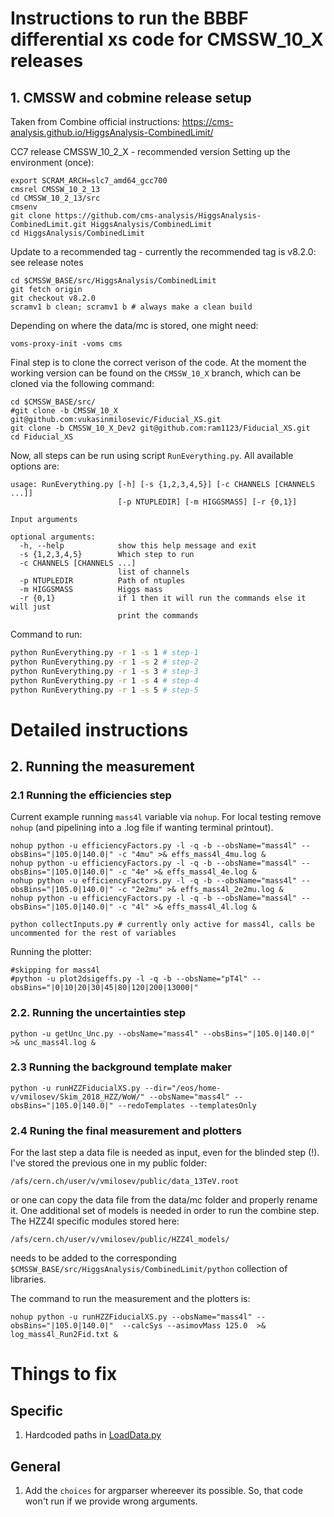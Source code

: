 # Instructions to run the BBBF differential xs code for CMSSW_10_X releases

## 1. CMSSW and cobmine release setup

Taken from Combine official instructions: https://cms-analysis.github.io/HiggsAnalysis-CombinedLimit/

CC7 release CMSSW_10_2_X - recommended version
Setting up the environment (once):

```
export SCRAM_ARCH=slc7_amd64_gcc700
cmsrel CMSSW_10_2_13
cd CMSSW_10_2_13/src
cmsenv
git clone https://github.com/cms-analysis/HiggsAnalysis-CombinedLimit.git HiggsAnalysis/CombinedLimit
cd HiggsAnalysis/CombinedLimit
```

Update to a recommended tag - currently the recommended tag is v8.2.0: see release notes

```
cd $CMSSW_BASE/src/HiggsAnalysis/CombinedLimit
git fetch origin
git checkout v8.2.0
scramv1 b clean; scramv1 b # always make a clean build
```
Depending on where the data/mc is stored, one might need:

```
voms-proxy-init -voms cms
```
Final step is to clone the correct verison of the code. At the moment the working version can be found on the ```CMSSW_10_X``` branch, which can be cloned via the following command:
```
cd $CMSSW_BASE/src/
#git clone -b CMSSW_10_X git@github.com:vukasinmilosevic/Fiducial_XS.git
git clone -b CMSSW_10_X_Dev2 git@github.com:ram1123/Fiducial_XS.git
cd Fiducial_XS
```

Now, all steps can be run using script `RunEverything.py`. All available options are:

```
usage: RunEverything.py [-h] [-s {1,2,3,4,5}] [-c CHANNELS [CHANNELS ...]]
                        [-p NTUPLEDIR] [-m HIGGSMASS] [-r {0,1}]

Input arguments

optional arguments:
  -h, --help            show this help message and exit
  -s {1,2,3,4,5}        Which step to run
  -c CHANNELS [CHANNELS ...]
                        list of channels
  -p NTUPLEDIR          Path of ntuples
  -m HIGGSMASS          Higgs mass
  -r {0,1}              if 1 then it will run the commands else it will just
                        print the commands
```

Command to run:

```bash
python RunEverything.py -r 1 -s 1 # step-1
python RunEverything.py -r 1 -s 2 # step-2
python RunEverything.py -r 1 -s 3 # step-3
python RunEverything.py -r 1 -s 4 # step-4
python RunEverything.py -r 1 -s 5 # step-5
```

# Detailed instructions

## 2. Running the measurement

### 2.1 Running the efficiencies step

Current example running ```mass4l``` variable via ```nohup```. For local testing remove ```nohup``` (and pipelining into a .log file if wanting terminal printout).

```
nohup python -u efficiencyFactors.py -l -q -b --obsName="mass4l" --obsBins="|105.0|140.0|" -c "4mu" >& effs_mass4l_4mu.log &
nohup python -u efficiencyFactors.py -l -q -b --obsName="mass4l" --obsBins="|105.0|140.0|" -c "4e" >& effs_mass4l_4e.log &
nohup python -u efficiencyFactors.py -l -q -b --obsName="mass4l" --obsBins="|105.0|140.0|" -c "2e2mu" >& effs_mass4l_2e2mu.log &
nohup python -u efficiencyFactors.py -l -q -b --obsName="mass4l" --obsBins="|105.0|140.0|" -c "4l" >& effs_mass4l_4l.log &

python collectInputs.py # currently only active for mass4l, calls be uncommented for the rest of variables
```

Running the plotter:

```
#skipping for mass4l
#python -u plot2dsigeffs.py -l -q -b --obsName="pT4l" --obsBins="|0|10|20|30|45|80|120|200|13000|"
```

### 2.2. Running the uncertainties step

```
python -u getUnc_Unc.py --obsName="mass4l" --obsBins="|105.0|140.0|" >& unc_mass4l.log &
```

### 2.3 Running the background template maker

```
python -u runHZZFiducialXS.py --dir="/eos/home-v/vmilosev/Skim_2018_HZZ/WoW/" --obsName="mass4l" --obsBins="|105.0|140.0|" --redoTemplates --templatesOnly
```

### 2.4 Runing the final measurement and plotters

For the last step a data file is needed as input, even for the blinded step (!). I've stored the previous one in my public folder:
```
/afs/cern.ch/user/v/vmilosev/public/data_13TeV.root
```
or one can copy the data file from the data/mc folder and properly rename it. One additional set of models is needed in order to run the combine step. The HZZ4l specific modules stored here:
```
/afs/cern.ch/user/v/vmilosev/public/HZZ4l_models/
```
needs to be added to the corresponding ```$CMSSW_BASE/src/HiggsAnalysis/CombinedLimit/python``` collection of libraries.

The command to run the measurement and the plotters is:


```
nohup python -u runHZZFiducialXS.py --obsName="mass4l" --obsBins="|105.0|140.0|"  --calcSys --asimovMass 125.0  >& log_mass4l_Run2Fid.txt &
```

# Things to fix

## Specific
1. Hardcoded paths in [LoadData.py](python/LoadData.py#8)

## General

1. Add the `choices` for argparser whereever its possible. So, that code won't run if we provide wrong arguments.
